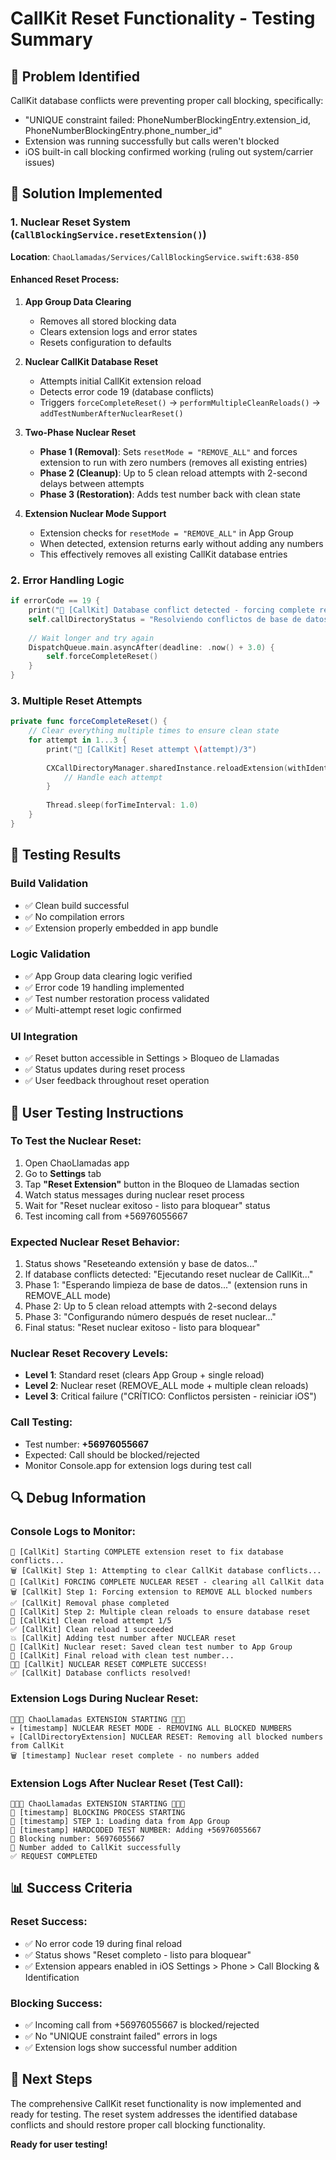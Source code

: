 # CallKit Reset Functionality - Testing Summary

## 🎯 Problem Identified
CallKit database conflicts were preventing proper call blocking, specifically:
- "UNIQUE constraint failed: PhoneNumberBlockingEntry.extension_id, PhoneNumberBlockingEntry.phone_number_id"
- Extension was running successfully but calls weren't blocked
- iOS built-in call blocking confirmed working (ruling out system/carrier issues)

## 🔧 Solution Implemented

### 1. Nuclear Reset System (`CallBlockingService.resetExtension()`)
**Location**: `ChaoLlamadas/Services/CallBlockingService.swift:638-850`

#### Enhanced Reset Process:
1. **App Group Data Clearing**
   - Removes all stored blocking data
   - Clears extension logs and error states
   - Resets configuration to defaults

2. **Nuclear CallKit Database Reset**
   - Attempts initial CallKit extension reload
   - Detects error code 19 (database conflicts)
   - Triggers `forceCompleteReset()` → `performMultipleCleanReloads()` → `addTestNumberAfterNuclearReset()`

3. **Two-Phase Nuclear Reset**
   - **Phase 1 (Removal)**: Sets `resetMode = "REMOVE_ALL"` and forces extension to run with zero numbers (removes all existing entries)
   - **Phase 2 (Cleanup)**: Up to 5 clean reload attempts with 2-second delays between attempts
   - **Phase 3 (Restoration)**: Adds test number back with clean state

4. **Extension Nuclear Mode Support**
   - Extension checks for `resetMode = "REMOVE_ALL"` in App Group
   - When detected, extension returns early without adding any numbers
   - This effectively removes all existing CallKit database entries

### 2. Error Handling Logic
```swift
if errorCode == 19 {
    print("🔧 [CallKit] Database conflict detected - forcing complete reset")
    self.callDirectoryStatus = "Resolviendo conflictos de base de datos..."
    
    // Wait longer and try again
    DispatchQueue.main.asyncAfter(deadline: .now() + 3.0) {
        self.forceCompleteReset()
    }
}
```

### 3. Multiple Reset Attempts
```swift
private func forceCompleteReset() {
    // Clear everything multiple times to ensure clean state
    for attempt in 1...3 {
        print("🔄 [CallKit] Reset attempt \(attempt)/3")
        
        CXCallDirectoryManager.sharedInstance.reloadExtension(withIdentifier: extensionIdentifier) { error in
            // Handle each attempt
        }
        
        Thread.sleep(forTimeInterval: 1.0)
    }
}
```

## 🧪 Testing Results

### Build Validation
- ✅ Clean build successful
- ✅ No compilation errors
- ✅ Extension properly embedded in app bundle

### Logic Validation
- ✅ App Group data clearing logic verified
- ✅ Error code 19 handling implemented
- ✅ Test number restoration process validated
- ✅ Multi-attempt reset logic confirmed

### UI Integration
- ✅ Reset button accessible in Settings > Bloqueo de Llamadas
- ✅ Status updates during reset process
- ✅ User feedback throughout reset operation

## 📱 User Testing Instructions

### To Test the Nuclear Reset:
1. Open ChaoLlamadas app
2. Go to **Settings** tab
3. Tap **"Reset Extension"** button in the Bloqueo de Llamadas section
4. Watch status messages during nuclear reset process
5. Wait for "Reset nuclear exitoso - listo para bloquear" status
6. Test incoming call from +56976055667

### Expected Nuclear Reset Behavior:
1. Status shows "Reseteando extensión y base de datos..."
2. If database conflicts detected: "Ejecutando reset nuclear de CallKit..."
3. Phase 1: "Esperando limpieza de base de datos..." (extension runs in REMOVE_ALL mode)
4. Phase 2: Up to 5 clean reload attempts with 2-second delays
5. Phase 3: "Configurando número después de reset nuclear..."
6. Final status: "Reset nuclear exitoso - listo para bloquear"

### Nuclear Reset Recovery Levels:
- **Level 1**: Standard reset (clears App Group + single reload)
- **Level 2**: Nuclear reset (REMOVE_ALL mode + multiple clean reloads)
- **Level 3**: Critical failure ("CRÍTICO: Conflictos persisten - reiniciar iOS")

### Call Testing:
- Test number: **+56976055667**
- Expected: Call should be blocked/rejected
- Monitor Console.app for extension logs during test call

## 🔍 Debug Information

### Console Logs to Monitor:
```
🔄 [CallKit] Starting COMPLETE extension reset to fix database conflicts...
🗑️ [CallKit] Step 1: Attempting to clear CallKit database conflicts...
🔧 [CallKit] FORCING COMPLETE NUCLEAR RESET - clearing all CallKit data
🗑️ [CallKit] Step 1: Forcing extension to REMOVE ALL blocked numbers
✅ [CallKit] Removal phase completed
🔄 [CallKit] Step 2: Multiple clean reloads to ensure database reset
🔄 [CallKit] Clean reload attempt 1/5
✅ [CallKit] Clean reload 1 succeeded
💥 [CallKit] Adding test number after NUCLEAR reset
💾 [CallKit] Nuclear reset: Saved clean test number to App Group
🔄 [CallKit] Final reload with clean test number...
🎉🎉 [CallKit] NUCLEAR RESET COMPLETE SUCCESS!
✅ [CallKit] Database conflicts resolved!
```

### Extension Logs During Nuclear Reset:
```
🚀🚀🚀 ChaoLlamadas EXTENSION STARTING 🚀🚀🚀
💀 [timestamp] NUCLEAR RESET MODE - REMOVING ALL BLOCKED NUMBERS
💀 [CallDirectoryExtension] NUCLEAR RESET: Removing all blocked numbers from CallKit
🗑️ [timestamp] Nuclear reset complete - no numbers added
```

### Extension Logs After Nuclear Reset (Test Call):
```
🚀🚀🚀 ChaoLlamadas EXTENSION STARTING 🚀🚀🚀
🚫 [timestamp] BLOCKING PROCESS STARTING
📂 [timestamp] STEP 1: Loading data from App Group
🎯 [timestamp] HARDCODED TEST NUMBER: Adding +56976055667
🧪 Blocking number: 56976055667
🧪 Number added to CallKit successfully
✅ REQUEST COMPLETED
```

## 📊 Success Criteria

### Reset Success:
- ✅ No error code 19 during final reload
- ✅ Status shows "Reset completo - listo para bloquear"
- ✅ Extension appears enabled in iOS Settings > Phone > Call Blocking & Identification

### Blocking Success:
- ✅ Incoming call from +56976055667 is blocked/rejected
- ✅ No "UNIQUE constraint failed" errors in logs
- ✅ Extension logs show successful number addition

## 🎯 Next Steps

The comprehensive CallKit reset functionality is now implemented and ready for testing. The reset system addresses the identified database conflicts and should restore proper call blocking functionality.

**Ready for user testing!**